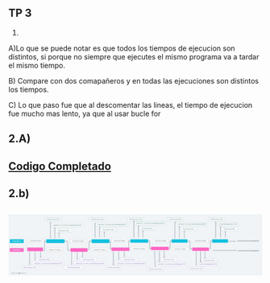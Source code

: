 ## TP 3
1)
A)Lo que se puede notar es que todos los tiempos de ejecucion son distintos, si porque no siempre que ejecutes el mismo programa va a tardar el mismo tiempo.

B) Compare con dos comapañeros y en todas las ejecuciones son distintos los tiempos.

C) Lo que paso fue que al descomentar las lineas, el tiempo de ejecucion fue mucho mas lento, ya que al usar bucle for


<h2>2.A)<h2>
<a href="./Punto2/on_race_condition/con_race_condition.c" >Codigo Completado</a>
<h2>2.b)<h2>

<img src="./Punto2/on_race_condition/punto2B.jpeg">
